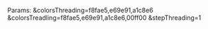 Params:
&colorsThreading=f8fae5,e69e91,a1c8e6
&colorsTreadling=f8fae5,e69e91,a1c8e6,00ff00
&stepThreading=1
